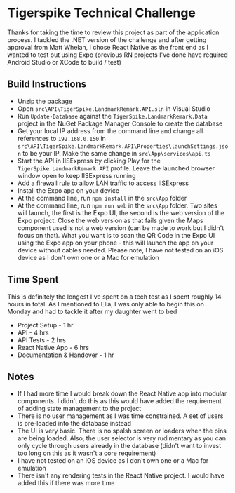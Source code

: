# Tigerspike Technical Challenge

Thanks for taking the time to review this project as part of the application process. I tackled the .NET version of the challenge and after getting approval from Matt Whelan, I chose React Native as the front end as I wanted to test out using Expo (previous RN projects I've done have required Android Studio or XCode to build / test)

## Build Instructions

 - Unzip the package
 - Open `src\API\TigerSpike.LandmarkRemark.API.sln` in Visual Studio
 - Run `Update-Database` against the `TigerSpike.LandmarkRemark.Data` project in the NuGet Package Manager Console to create the database
 - Get your local IP address from the command line and change all references to `192.168.0.150` in `src\API\TigerSpike.LandmarkRemark.API\Properties\launchSettings.json` to be your IP. Make the same change in `src\App\services\api.ts`
 - Start the API in IISExpress by clicking Play for the `TigerSpike.LandmarkRemark.API` profile. Leave the launched browser window open to keep IISExpress running
 - Add a firewall rule to allow LAN traffic to access IISExpress
 - Install the Expo app on your device
 - At the command line, run `npm install` in the `src\App` folder
 - At the command line, run `npm run web` in the `src\App` folder. Two sites will launch, the first is the Expo UI, the second is the web version of the Expo project. Close the web version as that fails given the Maps component used is not a web version (can be made to work but I didn't focus on that). What you want is to scan the QR Code in the Expo UI using the Expo app on your phone - this will launch the app on your device without cables needed. Please note, I have not tested on an iOS device as I don't own one or a Mac for emulation
 
## Time Spent

This is definitely the longest I've spent on a tech test as I spent roughly 14 hours in total. As I mentioned to Ella, I was only able to begin this on Monday and had to tackle it after my daughter went to bed

 - Project Setup - 1 hr
 - API - 4 hrs
 - API Tests - 2 hrs
 - React Native App - 6 hrs
 - Documentation & Handover - 1 hr
 
## Notes
- If I had more time I would break down the React Native app into modular components. I didn't do this as this would have added the requirement of adding state management to the project
- There is no user management as I was time constrained. A set of users is pre-loaded into the database instead
- The UI is very basic. There is no spalsh screen or loaders when the pins are being loaded. Also, the user selector is very rudimentary as you can only cycle through users already in the database (didn't want to invest too long on this as it wasn't a core requirement)
- I have not tested on an iOS device as I don't own one or a Mac for emulation
- There isn't any rendering tests in the React Native project. I would have added this if there was more time
 
